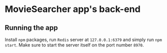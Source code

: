 # MovieSearcher app's back-end

## Running the app

Install `npm` packages, run `Redis` server at `127.0.0.1:6379` and simply run `npm start`. Make sure to start the server itself on the port number `8970`.
